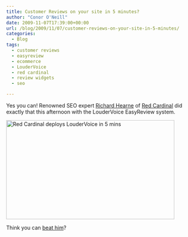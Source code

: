 ```yaml
---
title: Customer Reviews on your site in 5 minutes?
author: "Conor O'Neill"
date: 2009-11-07T17:39:00+00:00
url: /blog/2009/11/07/customer-reviews-on-your-site-in-5-minutes/
categories:
  - Blog
tags:
  - customer reviews
  - easyreview
  - ecommerce
  - LouderVoice
  - red cardinal
  - review widgets
  - seo

---
```

Yes you can! Renowned SEO expert [Richard Hearne][1] of [Red Cardinal][2] did exactly that this afternoon with the LouderVoice EasyReview system.

[<img class="aligncenter size-full wp-image-557" title="Red Cardinal deploys LouderVoice in 5 mins" src="http://www.loudervoice.com/wp-content/uploads/2009/11/07/customer-reviews-on-your-site-in-5-minutes/redcardinal_on_twitter_lv.png" alt="Red Cardinal deploys LouderVoice in 5 mins" width="452" height="267" srcset="/wp-content/uploads/2009/11/07/customer-reviews-on-your-site-in-5-minutes/redcardinal_on_twitter_lv.png 452w, /wp-content/uploads/2009/11/07/customer-reviews-on-your-site-in-5-minutes/redcardinal_on_twitter_lv-300x177.png 300w" sizes="(max-width: 452px) 100vw, 452px" />][3]

Think you can [beat him][4]?

 [1]: http://twitter.com/RedCardinal
 [2]: http://www.redcardinal.ie/
 [3]: http://twitter.com/RedCardinal/status/5505248128
 [4]: http://business.loudervoice.com/try-it/